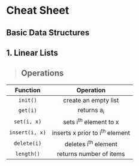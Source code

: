 # **Cheat Sheet**
## **Basic Data Structures**
## **1. Linear Lists**

>## **Operations**<br/>

| Function      | Operation | 
| :---:        |    :----:   | 
| <code>init()</code>      | create an empty list       | 
| <code>get(i)</code>   | returns a<sub>i</sub>      | 
| <code>set(i, x) | sets i<sup>th</sup> element to x |
| <code>insert(i, x) | inserts x prior to i<sup>th</sup> element |
| <code>delete(i)</code> | deletes i<sup>th</sup> element |
| <code>length()</code> | returns number of items |



